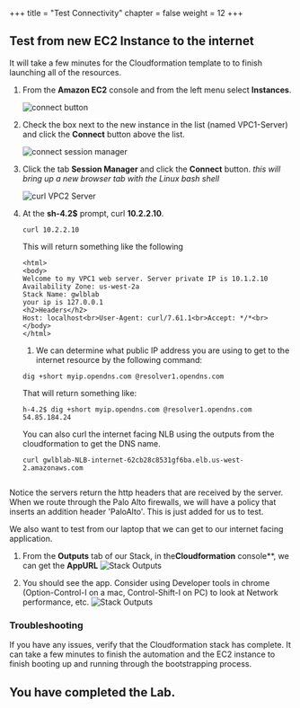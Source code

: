 +++
title = "Test Connectivity"
chapter = false
weight = 12
+++

## Test from new EC2 Instance to the internet

It will take a few minutes for the Cloudformation template to to finish launching all of the resources.

1. From the **Amazon EC2** console and from the left menu select **Instances**.

   ![connect button](/images/gwlb-instances.png)

1. Check the box next to the new instance in the list (named VPC1-Server) and click the **Connect** button above the list.

   ![connect session manager](/images/gwlb-ssm-connect.png)

1. Click the tab **Session Manager** and click the **Connect** button. _this will bring up a new browser tab with the Linux bash shell_

   ![curl VPC2 Server](/images/gwlb-curlvpc1server.png)

1. At the **sh-4.2\$** prompt, curl **10.2.2.10**.

   ```
   curl 10.2.2.10
   ```

   This will return something like the following

   ```
   <html>
   <body>
   Welcome to my VPC1 web server. Server private IP is 10.1.2.10
   Availability Zone: us-west-2a
   Stack Name: gwlblab
   your ip is 127.0.0.1
   <h2>Headers</h2>
   Host: localhost<br>User-Agent: curl/7.61.1<br>Accept: */*<br></body>
   </html>
   ```

   1. We can determine what public IP address you are using to get to the internet resource by the following command:

   ```
   dig +short myip.opendns.com @resolver1.opendns.com
   ```

   That will return something like:

   ```
   h-4.2$ dig +short myip.opendns.com @resolver1.opendns.com
   54.85.184.24
   ```

   You can also curl the internet facing NLB using the outputs from the cloudformation to get the DNS name.


   ```
   curl gwlblab-NLB-internet-62cb28c8531gf6ba.elb.us-west-2.amazonaws.com
    
   ```

Notice the servers return the http headers that are received by the server. When we route through the Palo Alto firewalls, we will have a policy that inserts an addition header 'PaloAlto'. This is just added for us to test.

We also want to test from our laptop that we can get to our internet facing application.

   1. From the **Outputs** tab of our Stack, in the**Cloudformation** console**, we can get the **AppURL**
   ![Stack Outputs](/images/gwlb-cfn-outputs.png)

   1. You should see the app. Consider using Developer tools in chrome (Option-Control-I on a mac, Control-Shift-I on PC) to look at Network performance, etc. 
   ![Stack Outputs](/images/gwlb-browser-nofw-devtools.png)   

### Troubleshooting

If you have any issues, verify that the Cloudformation stack has complete. It can take a few minutes to finish the automation and the EC2 instance to finish booting up and running through the bootstrapping process.

## You have completed the Lab.
